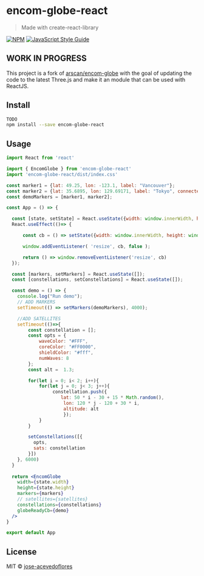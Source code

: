 # encom-globe-react

> Made with create-react-library

[![NPM](https://img.shields.io/npm/v/encom-globe-react.svg)](https://www.npmjs.com/package/encom-globe-react) [![JavaScript Style Guide](https://img.shields.io/badge/code_style-standard-brightgreen.svg)](https://standardjs.com)

## WORK IN PROGRESS

This project is a fork of [arscan/encom-globe](https://github.com/arscan/encom-globe) with the goal of updating the code to the latest Three.js and make it an module that can be used with ReactJS.

## Install

```bash
TODO
npm install --save encom-globe-react
```

## Usage

```jsx
import React from 'react'

import { EncomGlobe } from 'encom-globe-react'
import 'encom-globe-react/dist/index.css'

const marker1 = {lat: 49.25, lon: -123.1, label: "Vancouver"};
const marker2 = {lat: 35.6895, lon: 129.69171, label: "Tokyo", connected: true};
const demoMarkers = [marker1, marker2];

const App = () => {

  const [state, setState] = React.useState({width: window.innerWidth, height: window.innerHeight});
  React.useEffect(()=> {

      const cb = () => setState({width: window.innerWidth, height: window.innerHeight});

      window.addEventListener( 'resize', cb, false );

      return () => window.removeEventListener('resize', cb)
  });

  const [markers, setMarkers] = React.useState([]);
  const [constellations, setConstellations] = React.useState([]);

  const demo = () => {
    console.log("Run demo");
    // ADD MARKERS
    setTimeout(() => setMarkers(demoMarkers), 4000);

    //ADD SATELLITES
    setTimeout(()=>{
        const constellation = [];
        const opts = {
            waveColor: "#FFF",
            coreColor: "#FF0000",
            shieldColor: "#fff",
            numWaves: 8
        };
        const alt =  1.3;

        for(let i = 0; i< 2; i++){
            for(let j = 0; j< 3; j++){
                 constellation.push({
                    lat: 50 * i - 30 + 15 * Math.random(), 
                     lon: 120 * j - 120 + 30 * i, 
                     altitude: alt
                     });
            }
        }

        setConstellations([{
          opts,
          sats: constellation
        }])
    }, 6000)
  }
  
  return <EncomGlobe 
    width={state.width} 
    height={state.height} 
    markers={markers}
    // satellites={satellites}
    constellations={constellations}
    globeReadyCb={demo}
  />
}

export default App

```

## License

MIT © [jose-acevedoflores](https://github.com/jose-acevedoflores)
